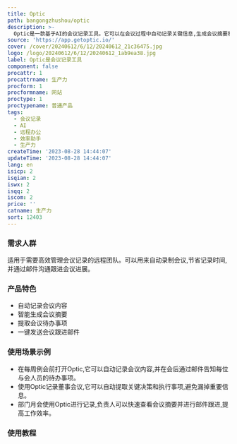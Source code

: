 ```yaml
---
title: Optic
path: bangongzhushou/optic
description: >-
  Optic是一款基于AI的会议记录工具。它可以在会议过程中自动记录关键信息,生成会议摘要和待办事项,并可以一键发送会议跟进邮件。它整合了文字识别、语音识别和自然语言处理技术,可以准确捕捉会议内容。主要功能包括:自动记录会议,一键生成会议摘要,智能提取待办事项,一键发送会议跟进邮件等。适用于需要高效管理会议记录的团队。它可以节省大量会议记录时间,提升工作效率,是远程协作办公必备工具。
source: 'https://app.getoptic.io/'
cover: /cover/20240612/6/12/20240612_21c36475.jpg
logo: /logo/20240612/6/12/20240612_1ab9ea38.jpg
label: Optic是会议记录工具
component: false
procattr: 1
procattrname: 生产力
procform: 1
procformname: 网站
proctype: 1
proctypename: 普通产品
tags:
  - 会议记录
  - AI
  - 远程办公
  - 效率助手
  - 生产力
createTime: '2023-08-28 14:44:07'
updateTime: '2023-08-28 14:44:07'
lang: en
isicp: 2
isqian: 2
iswx: 2
isqq: 2
iscom: 2
price: ''
catname: 生产力
sort: 12403
---
```




### 需求人群
适用于需要高效管理会议记录的远程团队。可以用来自动录制会议,节省记录时间,并通过邮件沟通跟进会议进展。

### 产品特色
- 自动记录会议内容
- 智能生成会议摘要
- 提取会议待办事项
- 一键发送会议跟进邮件

### 使用场景示例
- 在每周例会前打开Optic,它可以自动记录会议内容,并在会后通过邮件告知每位与会人员的待办事项。
- 使用Optic记录董事会议,它可以自动提取关键决策和执行事项,避免漏掉重要信息。
- 部门月会使用Optic进行记录,负责人可以快速查看会议摘要并进行邮件跟进,提高工作效率。

### 使用教程


  
